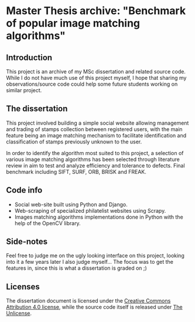 # Master Thesis archive: "Benchmark of popular image matching algorithms"

## Introduction

This project is an archive of my MSc dissertation and related source code.
While I do not have much use of this project myself, I hope that sharing my observations/source code could help some future students working on similar project.


## The dissertation

This project involved building a simple social website allowing management and trading of stamps collection between registered users, with the main feature being an image matching mechanism to facilitate identification and classification of stamps previously unknown to the user.

In order to identify the algorithm most suited to this project, a selection of various image matching algorithms has been selected through literature review in aim to test and analyze efficiency and tolerance to defects. Final benchmark including SIFT, SURF, ORB, BRISK and FREAK.


## Code info

 * Social web-site built using Python and Django.
 * Web-scraping of specialized philatelist websites using Scrapy.
 * Images matching algorithms implementations done in Python with the help of the OpenCV library.


## Side-notes

Feel free to judge me on the ugly looking interface on this project, looking into it a few years later I also judge myself... The focus was to get the features in, since this is what a dissertation is graded on ;)


## Licenses

The dissertation document is licensed under the [Creative Commons Attribution 4.0 license](https://creativecommons.org/licenses/by/4.0/), while the source code itself is released under [The Unlicense](http://unlicense.org/).
